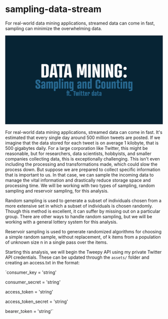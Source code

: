 # sampling-data-stream
For real-world data mining applications, streamed data can come in fast, sampling can minimize the overwhelming data.

![Data Mining: Sampling and Counting ft. Twitter Data](assets/sampling.jpg)

For real-world data mining applications, streamed data can come in fast. It's estimated that every single day around 500 million tweets are posted. If we imagine that the data stored for each tweet is on average 1 kilobyte, that is 500 gigabytes daily.  For a large corporation like Twitter, this might be reasonable, but for researchers, data scientists, hobbyists, and smaller companies collecting data, this is exceptionally challenging. This isn't even including the processing and transformations made, which could slow the process down. But suppose we are prepared to collect specific information that is important to us. In that case, we can sample the incoming data to manage the vital information and drastically reduce storage space and processing time. We will be working with two types of sampling, random sampling and reservoir sampling, for this analysis. 

Random sampling is used to generate a subset of individuals chosen from a more extensive set in which a subset of individuals is chosen randomly. Though this method is excellent, it can suffer by missing out on a particular group. There are other ways to handle random sampling, but we will be working with a general lottery system for this analysis. 

Reservoir sampling is used to generate randomized algorithms for choosing a simple random sample, without replacement, of k items from a population of unknown size n in a single pass over the items.

Starting this analysis, we will begin the Tweepy API using my private Twitter API credentials. These can be updated through the `assets/` folder and creating an access.txt in the format:

`consumer_key = 'string'

consumer_secret = 'string'

access_token = 'string'

access_token_secret = 'string'

bearer_token = 'string'`
